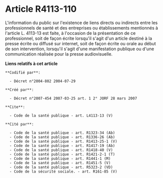 # Article R4113-110

L'information du public sur l'existence de liens directs ou indirects entre les professionnels de santé et des entreprises ou
établissements mentionnés à l'article L. 4113-13 est faite, à l'occasion de la présentation de ce professionnel, soit de
façon écrite lorsqu'il s'agit d'un article destiné à la presse écrite ou diffusé sur internet, soit de façon écrite ou orale
au début de son intervention, lorsqu'il s'agit d'une manifestation publique ou d'une communication réalisée pour la presse
audiovisuelle.

**Liens relatifs à cet article**

	**Codifié par**:

	  - Décret n°2004-802 2004-07-29

	**Créé par**:

	  - Décret n°2007-454 2007-03-25 art. 1 2° JORF 28 mars 2007

	**Cite**:

	  - Code de la santé publique - art. L4113-13 (V)

	**Cité par**:

	  - Code de la santé publique - art. R1323-34 (Ab)
	  - Code de la santé publique - art. R1336-26 (Ab)
	  - Code de la santé publique - art. R1413-25-1 (V)
	  - Code de la santé publique - art. R1417-19 (Ab)
	  - Code de la santé publique - art. R1418-40 (V)
	  - Code de la santé publique - art. R1421-2-1 (T)
	  - Code de la santé publique - art. R1441-1 (M)
	  - Code de la santé publique - art. R1451-5 (V)
	  - Code de la santé publique - art. R5323-2 (VD)
	  - Code de la sécurité sociale. - art. R161-85 (V)
